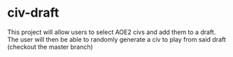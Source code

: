 # civ-draft
This project will allow users to select AOE2 civs and add them to a draft. The user will then be able to randomly generate a civ to play from said draft
(checkout the master branch)
